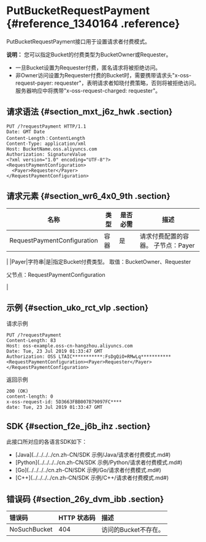 # PutBucketRequestPayment {#reference_1340164 .reference}

PutBucketRequestPayment接口用于设置请求者付费模式。

**说明：** 您可以指定Bucket的付费类型为BucketOwner或Requester。

-   一旦Bucket设置为Requester付费，匿名请求将被拒绝访问。
-   非Owner访问设置为Requester付费的Bucket时，需要携带请求头"x-oss-request-payer: requester"，表明请求者知晓付费策略，否则将被拒绝访问。服务器响应中将携带"x-oss-request-charged: requester"。

## 请求语法 {#section_mxt_j6z_hwk .section}

``` {#codeblock_uqr_3me_rwm}
PUT /?requestPayment HTTP/1.1
Date: GMT Date
Content-Length：ContentLength
Content-Type: application/xml
Host: BucketName.oss.aliyuncs.com
Authorization: SignatureValue 
<?xml version="1.0" encoding="UTF-8"?>
<RequestPaymentConfiguration>
  <Payer>Requester</Payer>
</RequestPaymentConfiguration>
```

## 请求元素 {#section_wr6_4x0_9th .section}

|名称|类型|是否必需|描述|
|--|--|----|--|
|RequestPaymentConfiguration|容器|是|请求付费配置的容器。 子节点：Payer

 |
|Payer|字符串|是|指定Bucket付费类型。 取值：BucketOwner、Requester

 父节点：RequestPaymentConfiguration

 |

## 示例 {#section_uko_rct_vlp .section}

请求示例

``` {#codeblock_oua_n40_uzd}
PUT /?requestPayment
Content-Length: 83
Host: oss-example.oss-cn-hangzhou.aliyuncs.com
Date: Tue, 23 Jul 2019 01:33:47 GMT
Authorization: OSS LTAIC***********:FsDgQiO+RMwLq***********
<RequestPaymentConfiguration><Payer>Requester</Payer></RequestPaymentConfiguration>
```

返回示例

``` {#codeblock_kne_n9k_q12}
200 (OK)
content-length: 0
x-oss-request-id: 5D3663FBB007B79097FC****
date: Tue, 23 Jul 2019 01:33:47 GMT
```

## SDK {#section_f2e_j6b_ihz .section}

此接口所对应的各语言SDK如下：

-   [Java](../../../../cn.zh-CN/SDK 示例/Java/请求者付费模式.md#)
-   [Python](../../../../cn.zh-CN/SDK 示例/Python/请求者付费模式.md#)
-   [Go](../../../../cn.zh-CN/SDK 示例/Go/请求者付费模式.md#)
-   [C++](../../../../cn.zh-CN/SDK 示例/C++/请求者付费模式.md#)

## 错误码 {#section_26y_dvm_ibb .section}

|错误码|HTTP 状态码|描述|
|:--|:-------|:-|
|NoSuchBucket|404|访问的Bucket不存在。|

